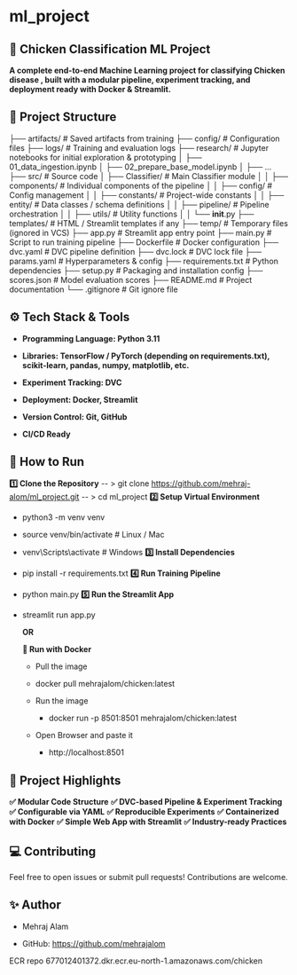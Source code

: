 # ml_project

## 🐔 Chicken Classification ML Project
**A complete end-to-end Machine Learning project for classifying Chicken disease , built with a modular pipeline, experiment tracking, and deployment ready with Docker & Streamlit.**

## 📂 Project Structure
├── artifacts/               # Saved artifacts from training
├── config/                  # Configuration files
├── logs/                    # Training and evaluation logs
├── research/                # Jupyter notebooks for initial exploration & prototyping
│   ├── 01_data_ingestion.ipynb
│   ├── 02_prepare_base_model.ipynb
│   ├── ...
├── src/                     # Source code
│   ├── Classifier/          # Main Classifier module
│   │   ├── components/      # Individual components of the pipeline
│   │   ├── config/          # Config management
│   │   ├── constants/       # Project-wide constants
│   │   ├── entity/          # Data classes / schema definitions
│   │   ├── pipeline/        # Pipeline orchestration
│   │   ├── utils/           # Utility functions
│   │   └── __init__.py
├── templates/               # HTML / Streamlit templates if any
├── temp/                    # Temporary files (ignored in VCS)
├── app.py                   # Streamlit app entry point
├── main.py                  # Script to run training pipeline
├── Dockerfile               # Docker configuration
├── dvc.yaml                 # DVC pipeline definition
├── dvc.lock                 # DVC lock file
├── params.yaml              # Hyperparameters & config
├── requirements.txt         # Python dependencies
├── setup.py                 # Packaging and installation config
├── scores.json              # Model evaluation scores
├── README.md                # Project documentation
└── .gitignore               # Git ignore file


## ⚙️ Tech Stack & Tools
- **Programming Language: Python 3.11**

- **Libraries: TensorFlow / PyTorch (depending on requirements.txt), scikit-learn, pandas, numpy, matplotlib, etc.**

- **Experiment Tracking: DVC**

- **Deployment: Docker, Streamlit**

- **Version Control: Git, GitHub**

- **CI/CD Ready**

## 🚀 How to Run
**1️⃣ Clone the Repository**
 -- > git clone https://github.com/mehraj-alom/ml_project.git
--  > cd ml_project
**2️⃣ Setup Virtual Environment**
- python3 -m venv venv
- source venv/bin/activate  # Linux / Mac
- venv\Scripts\activate     # Windows
**3️⃣ Install Dependencies**
- pip install -r requirements.txt
**4️⃣ Run Training Pipeline**
- python main.py
**5️⃣ Run the Streamlit App**
- streamlit run app.py

    **OR**

  **🐳 Run with Docker**
  -  Pull the image
    - docker pull mehrajalom/chicken:latest

  - Run the image
    - docker run -p 8501:8501 mehrajalom/chicken:latest
  - Open Browser and paste it 
    - http://localhost:8501



## 📝 Project Highlights

**✅ Modular Code Structure**
**✅ DVC-based Pipeline & Experiment Tracking**
**✅ Configurable via YAML**
**✅ Reproducible Experiments**
**✅ Containerized with Docker**
**✅ Simple Web App with Streamlit**
**✅ Industry-ready Practices**

## 💻 Contributing

Feel free to open issues or submit pull requests!
Contributions are welcome.


## ✨ Author
- Mehraj Alam

- GitHub: https://github.com/mehrajalom



  





ECR repo
677012401372.dkr.ecr.eu-north-1.amazonaws.com/chicken

